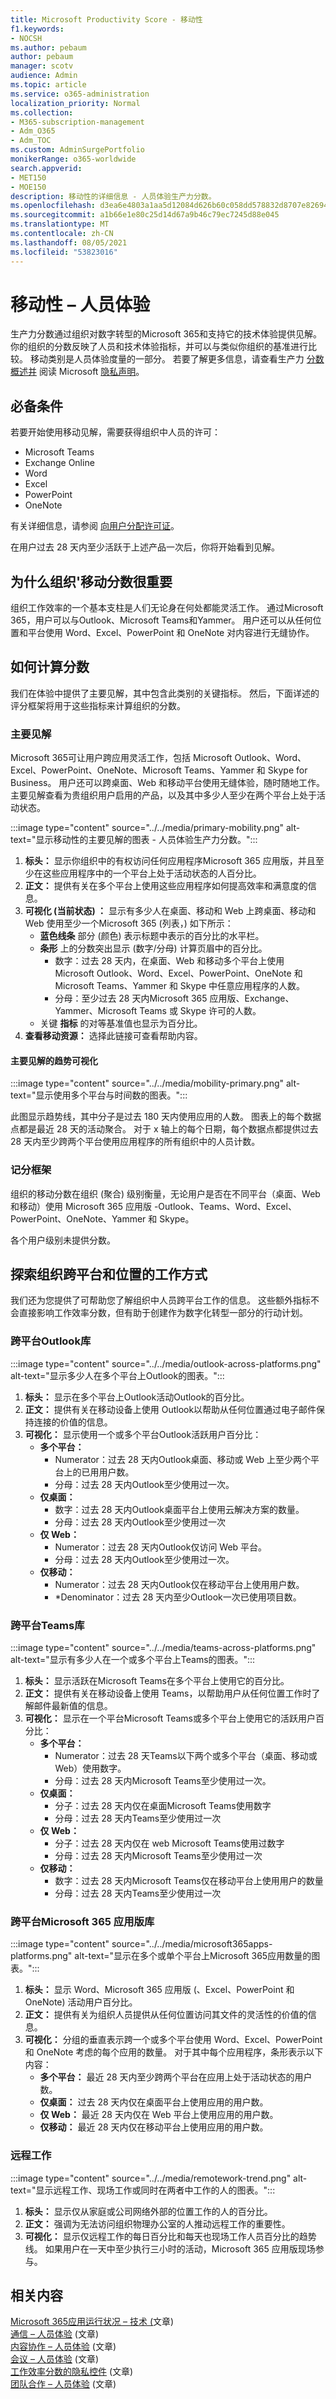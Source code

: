 ```yaml
---
title: Microsoft Productivity Score - 移动性
f1.keywords:
- NOCSH
ms.author: pebaum
author: pebaum
manager: scotv
audience: Admin
ms.topic: article
ms.service: o365-administration
localization_priority: Normal
ms.collection:
- M365-subscription-management
- Adm_O365
- Adm_TOC
ms.custom: AdminSurgePortfolio
monikerRange: o365-worldwide
search.appverid:
- MET150
- MOE150
description: 移动性的详细信息 - 人员体验生产力分数。
ms.openlocfilehash: d3ea6e4803a1aa5d12084d626b60c058dd578832d8707e8269419683a0ed223d
ms.sourcegitcommit: a1b66e1e80c25d14d67a9b46c79ec7245d88e045
ms.translationtype: MT
ms.contentlocale: zh-CN
ms.lasthandoff: 08/05/2021
ms.locfileid: "53823016"
---
```

# <a name="mobility--people-experiences"></a>移动性 – 人员体验

生产力分数通过组织对数字转型的Microsoft 365和支持它的技术体验提供见解。 你的组织的分数反映了人员和技术体验指标，并可以与类似你组织的基准进行比较。 移动类别是人员体验度量的一部分。 若要了解更多信息，请查看生产力 [分数概述并](productivity-score.md) 阅读 Microsoft [隐私声明](https://privacy.microsoft.com/privacystatement)。

## <a name="prerequisites"></a>必备条件

若要开始使用移动见解，需要获得组织中人员的许可：

- Microsoft Teams
- Exchange Online
- Word
- Excel
- PowerPoint
- OneNote

有关详细信息，请参阅 [向用户分配许可证](../manage/assign-licenses-to-users.md)。

在用户过去 28 天内至少活跃于上述产品一次后，你将开始看到见解。

## <a name="why-your-organization39s-mobility-score-matters"></a>为什么组织&#39;移动分数很重要

组织工作效率的一个基本支柱是人们无论身在何处都能灵活工作。 通过Microsoft 365，用户可以与Outlook、Microsoft Teams和Yammer。 用户还可以从任何位置和平台使用 Word、Excel、PowerPoint 和 OneNote 对内容进行无缝协作。

## <a name="how-we-calculate-the-score"></a>如何计算分数

我们在体验中提供了主要见解，其中包含此类别的关键指标。 然后，下面详述的评分框架将用于这些指标来计算组织的分数。

### <a name="primary-insight"></a>主要见解

Microsoft 365可让用户跨应用灵活工作，包括 Microsoft Outlook、Word、Excel、PowerPoint、OneNote、Microsoft Teams、Yammer 和 Skype for Business。 用户还可以跨桌面、Web 和移动平台使用无缝体验，随时随地工作。 主要见解查看为贵组织用户启用的产品，以及其中多少人至少在两个平台上处于活动状态。

:::image type="content" source="../../media/primary-mobility.png" alt-text="显示移动性的主要见解的图表 - 人员体验生产力分数。":::

1. **标头：** 显示你组织中的有权访问任何应用程序Microsoft 365 应用版，并且至少在这些应用程序中的一个平台上处于活动状态的人百分比。
2. **正文：** 提供有关在多个平台上使用这些应用程序如何提高效率和满意度的信息。
3. **可视化 (当前状态) ：** 显示有多少人在桌面、移动和 Web 上跨桌面、移动和 Web 使用至少一个Microsoft 365 (列表，) 如下所示：
    - **蓝色线条** 部分 (颜色) 表示标题中表示的百分比的水平栏。
    - **条形** 上的分数突出显示 (数字/分母) 计算页眉中的百分比。
        - 数字：过去 28 天内，在桌面、Web 和移动多个平台上使用 Microsoft Outlook、Word、Excel、PowerPoint、OneNote 和 Microsoft Teams、Yammer 和 Skype 中任意应用程序的人数。
        - 分母：至少过去 28 天内Microsoft 365 应用版、Exchange、Yammer、Microsoft Teams 或 Skype 许可的人数。
    - 关键 **指标** 的对等基准值也显示为百分比。
4. **查看移动资源：** 选择此链接可查看帮助内容。

#### <a name="trend-visualization-of-the-primary-insight"></a>主要见解的趋势可视化

:::image type="content" source="../../media/mobility-primary.png" alt-text="显示使用多个平台与时间数的图表。":::

此图显示趋势线，其中分子是过去 180 天内使用应用的人数。 图表上的每个数据点都是最近 28 天的活动聚合。 对于 x 轴上的每个日期，每个数据点都提供过去 28 天内至少跨两个平台使用应用程序的所有组织中的人员计数。

### <a name="scoring-framework"></a>记分框架

组织的移动分数在组织 (聚合) 级别衡量，无论用户是否在不同平台（桌面、Web 和移动）使用 Microsoft 365 应用版 -Outlook、Teams、Word、Excel、PowerPoint、OneNote、Yammer 和 Skype。

各个用户级别未提供分数。

## <a name="explore-how-your-org-works-across-platforms-and-locations"></a>探索组织跨平台和位置的工作方式

我们还为您提供了可帮助您了解组织中人员跨平台工作的信息。 这些额外指标不会直接影响工作效率分数，但有助于创建作为数字化转型一部分的行动计划。  

### <a name="use-of-outlook-across-platforms"></a>跨平台Outlook库

:::image type="content" source="../../media/outlook-across-platforms.png" alt-text="显示多少人在多个平台上Outlook的图表。":::

1. **标头：** 显示在多个平台上Outlook活动Outlook的百分比。
2. **正文：** 提供有关在移动设备上使用 Outlook以帮助从任何位置通过电子邮件保持连接的价值的信息。
3. **可视化：** 显示使用一个或多个平台Outlook活跃用户百分比：
      - **多个平台：**
        - Numerator：过去 28 天内Outlook桌面、移动或 Web 上至少两个平台上的已用用户数。
        - 分母：过去 28 天内Outlook至少使用过一次。
      - **仅桌面：**
        - 数字：过去 28 天内Outlook桌面平台上使用云解决方案的数量。
        - 分母：过去 28 天内Outlook至少使用过一次
      - **仅 Web：**
        - Numerator：过去 28 天内Outlook仅访问 Web 平台。
        - 分母：过去 28 天内Outlook至少使用过一次。
      - **仅移动：**
        - Numerator：过去 28 天内Outlook仅在移动平台上使用用户数。
        - *Denominator：过去 28 天内至少Outlook一次已使用项目数。

### <a name="use-of-teams-across-platforms"></a>跨平台Teams库

:::image type="content" source="../../media/teams-across-platforms.png" alt-text="显示有多少人在一个或多个平台上Teams的图表。":::

1. **标头：** 显示活跃在Microsoft Teams在多个平台上使用它的百分比。
2. **正文：** 提供有关在移动设备上使用 Teams，以帮助用户从任何位置工作时了解邮件最新值的信息。
3. **可视化：** 显示在一个平台Microsoft Teams或多个平台上使用它的活跃用户百分比： 
    - **多个平台：**
        - Numerator：过去 28 天Teams以下两个或多个平台（桌面、移动或 Web）使用数字。
        - 分母：过去 28 天内Microsoft Teams至少使用过一次。
    - **仅桌面：**
        - 分子：过去 28 天内仅在桌面Microsoft Teams使用数字
        - 分母：过去 28 天内Teams至少使用过一次
    - **仅 Web：**
        - 分子：过去 28 天内仅在 web Microsoft Teams使用过数字
        - 分母：过去 28 天内Microsoft Teams至少使用过一次
    - **仅移动：**
        - 数字：过去 28 天内Microsoft Teams仅在移动平台上使用用户的数量
        - 分母：过去 28 天内Teams至少使用过一次

### <a name="use-of-microsoft-365-apps-across-platforms"></a>跨平台Microsoft 365 应用版库

:::image type="content" source="../../media/microsoft365apps-platforms.png" alt-text="显示在多个或单个平台上Microsoft 365应用数量的图表。":::

1. **标头：** 显示 Word、Microsoft 365 应用版 (、Excel、PowerPoint 和 OneNote) 活动用户百分比。
2. **正文：** 提供有关为组织人员提供从任何位置访问其文件的灵活性的价值的信息。
3. **可视化：** 分组的垂直表示跨一个或多个平台使用 Word、Excel、PowerPoint 和 OneNote 考虑的每个应用的数量。 对于其中每个应用程序，条形表示以下内容：
      - **多个平台：** 最近 28 天内至少跨两个平台在应用上处于活动状态的用户数。
      - **仅桌面：** 过去 28 天内仅在桌面平台上使用应用的用户数。
      - **仅 Web：** 最近 28 天内仅在 Web 平台上使用应用的用户数。
      - **仅移动：** 最近 28 天内仅在移动平台上使用应用的用户数。

### <a name="remote-work"></a>远程工作

:::image type="content" source="../../media/remotework-trend.png" alt-text="显示远程工作、现场工作或同时在两者中工作的人的图表。":::

1. **标头：** 显示仅从家庭或公司网络外部的位置工作的人的百分比。
2. **正文：** 强调为无法访问组织物理办公室的人推动远程工作的重要性。
3. **可视化：** 显示仅远程工作的每日百分比和每天也现场工作人员百分比的趋势线。 如果用户在一天中至少执行三小时的活动，Microsoft 365 应用版现场参与。

## <a name="related-content"></a>相关内容

[Microsoft 365应用运行状况 – 技术 (](apps-health.md)文章) \
[通信 – 人员体验](communication.md) (文章) \
[内容协作 – 人员体验](content-collaboration.md) (文章) \
[会议 – 人员体验](meetings.md) (文章) \
[工作效率分数的隐私控件](privacy.md) (文章) \
[团队合作 – 人员体验](teamwork.md) (文章) 